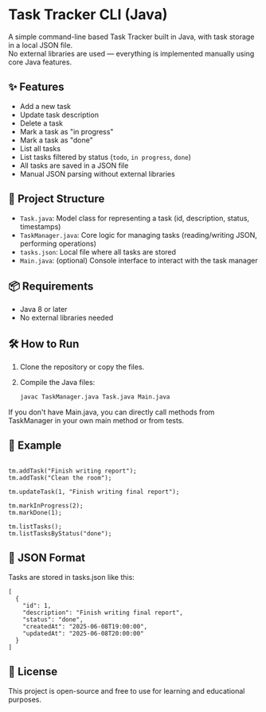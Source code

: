 # Task Tracker CLI (Java)

A simple command-line based Task Tracker built in Java, with task storage in a local JSON file.  
No external libraries are used — everything is implemented manually using core Java features.

## ✨ Features

- Add a new task
- Update task description
- Delete a task
- Mark a task as "in progress"
- Mark a task as "done"
- List all tasks
- List tasks filtered by status (`todo`, `in progress`, `done`)
- All tasks are saved in a JSON file
- Manual JSON parsing without external libraries

## 📁 Project Structure

- `Task.java`: Model class for representing a task (id, description, status, timestamps)
- `TaskManager.java`: Core logic for managing tasks (reading/writing JSON, performing operations)
- `tasks.json`: Local file where all tasks are stored
- `Main.java`: (optional) Console interface to interact with the task manager

## 📦 Requirements

- Java 8 or later
- No external libraries needed

## 🛠 How to Run

1. Clone the repository or copy the files.
2. Compile the Java files:

   ```bash
   javac TaskManager.java Task.java Main.java


If you don't have Main.java, you can directly call methods from TaskManager in your own main method or from tests.


## 📝 Example

```TaskManager tm = new TaskManager("tasks.json");

tm.addTask("Finish writing report");
tm.addTask("Clean the room");

tm.updateTask(1, "Finish writing final report");

tm.markInProgress(2);
tm.markDone(1);

tm.listTasks();
tm.listTasksByStatus("done");
```

## 📂 JSON Format

Tasks are stored in tasks.json like this:

```
[
  {
    "id": 1,
    "description": "Finish writing final report",
    "status": "done",
    "createdAt": "2025-06-08T19:00:00",
    "updatedAt": "2025-06-08T20:00:00"
  }
]
```

## 📃 License

This project is open-source and free to use for learning and educational purposes.

